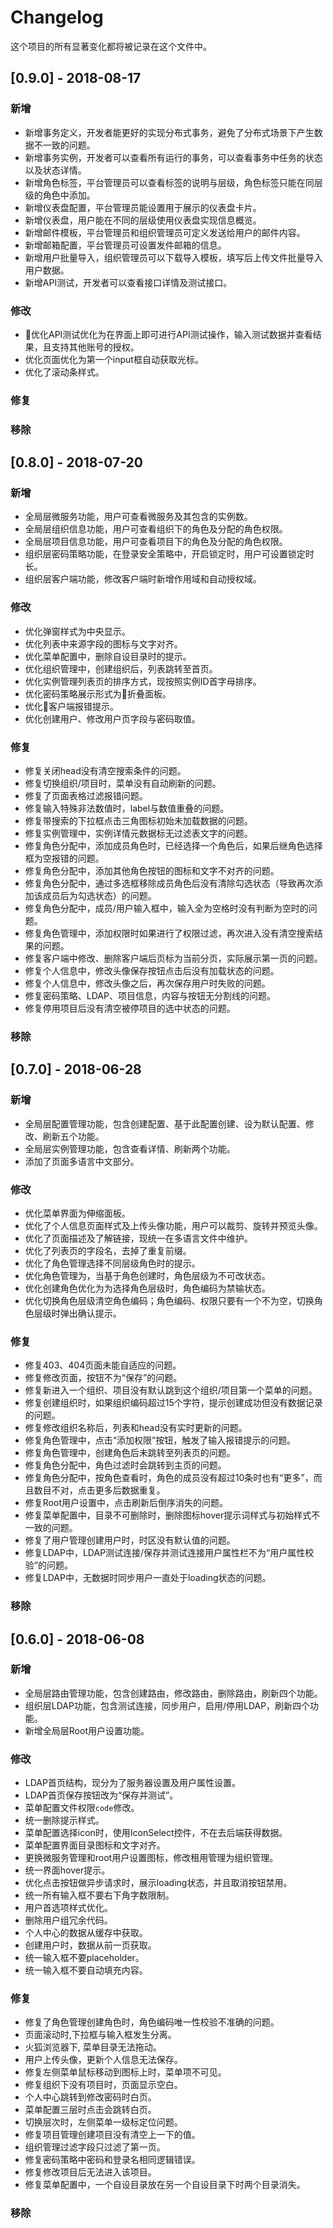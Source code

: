 # Changelog

这个项目的所有显著变化都将被记录在这个文件中。

## [0.9.0] - 2018-08-17

### 新增

- 新增事务定义，开发者能更好的实现分布式事务，避免了分布式场景下产生数据不一致的问题。
- 新增事务实例，开发者可以查看所有运行的事务，可以查看事务中任务的状态以及状态详情。
- 新增角色标签，平台管理员可以查看标签的说明与层级，角色标签只能在同层级的角色中添加。
- 新增仪表盘配置，平台管理员能设置用于展示的仪表盘卡片。
- 新增仪表盘，用户能在不同的层级使用仪表盘实现信息概览。
- 新增邮件模板，平台管理员和组织管理员可定义发送给用户的邮件内容。
- 新增邮箱配置，平台管理员可设置发件邮箱的信息。
- 新增用户批量导入，组织管理员可以下载导入模板，填写后上传文件批量导入用户数据。
- 新增API测试，开发者可以查看接口详情及测试接口。

### 修改

- 优化API测试优化为在界面上即可进行API测试操作，输入测试数据并查看结果，且支持其他账号的授权。
- 优化页面优化为第一个input框自动获取光标。
- 优化了滚动条样式。

### 修复

### 移除

## [0.8.0] - 2018-07-20

### 新增

- 全局层微服务功能，用户可查看微服务及其包含的实例数。
- 全局层组织信息功能，用户可查看组织下的角色及分配的角色权限。
- 全局层项目信息功能，用户可查看项目下的角色及分配的角色权限。
- 组织层密码策略功能，在登录安全策略中，开启锁定时，用户可设置锁定时长。
- 组织层客户端功能，修改客户端时新增作用域和自动授权域。

### 修改

- 优化弹窗样式为中央显示。
- 优化列表中来源字段的图标与文字对齐。
- 优化菜单配置中，删除自设目录时的提示。
- 优化组织管理中，创建组织后，列表跳转至首页。
- 优化实例管理列表页的排序方式，现按照实例ID首字母排序。
- 优化密码策略展示形式为折叠面板。
- 优化客户端报错提示。
- 优化创建用户、修改用户页字段与密码取值。

### 修复

- 修复关闭head没有清空搜索条件的问题。
- 修复切换组织/项目时，菜单没有自动刷新的问题。
- 修复了页面表格过滤报错问题。
- 修复输入特殊非法数值时，label与数值重叠的问题。
- 修复带搜索的下拉框点击三角图标初始未加载数据的问题。
- 修复实例管理中，实例详情元数据标无过滤表文字的问题。
- 修复角色分配中，添加成员角色时，已经选择一个角色后，如果后继角色选择框为空报错的问题。
- 修复角色分配中，添加其他角色按钮的图标和文字不对齐的问题。
- 修复角色分配中，通过多选框移除成员角色后没有清除勾选状态（导致再次添加该成员后为勾选状态）的问题。
- 修复角色分配中，成员/用户输入框中，输入全为空格时没有判断为空时的问题。
- 修复角色管理中，添加权限时如果进行了权限过滤，再次进入没有清空搜索结果的问题。
- 修复客户端中修改、删除客户端后页标为当前分页，实际展示第一页的问题。
- 修复个人信息中，修改头像保存按钮点击后没有加载状态的问题。
- 修复个人信息中，修改头像之后，再次保存用户时失败的问题。
- 修复密码策略、LDAP、项目信息，内容与按钮无分割线的问题。
- 修复停用项目后没有清空被停项目的选中状态的问题。


### 移除

## [0.7.0] - 2018-06-28

### 新增

- 全局层配置管理功能，包含创建配置、基于此配置创建、设为默认配置、修改、刷新五个功能。
- 全局层实例管理功能，包含查看详情、刷新两个功能。
- 添加了页面多语言中文部分。

### 修改

- 优化菜单界面为伸缩面板。
- 优化了个人信息页面样式及上传头像功能，用户可以裁剪、旋转并预览头像。
- 优化了页面描述及了解链接，现统一在多语言文件中维护。
- 优化了列表页的字段名，去掉了重复前缀。
- 优化了角色管理选择不同层级角色时的提示。
- 优化角色管理为，当基于角色创建时，角色层级为不可改状态。
- 优化创建角色优化为为选择角色层级时，角色编码为禁输状态。
- 优化切换角色层级清空角色编码；角色编码、权限只要有一个不为空，切换角色层级时弹出确认提示。

### 修复

- 修复403、404页面未能自适应的问题。
- 修复修改页面，按钮不为“保存”的问题。
- 修复新进入一个组织、项目没有默认跳到这个组织/项目第一个菜单的问题。
- 修复创建组织时，如果组织编码超过15个字符，提示创建成功但没有数据记录的问题。
- 修复修改组织名称后，列表和head没有实时更新的问题。
- 修复角色管理中，点击“添加权限”按钮，触发了输入报错提示的问题。
- 修复角色管理中，创建角色后未跳转至列表页的问题。
- 修复角色分配中，角色过滤时会跳转到主页的问题。
- 修复角色分配中，按角色查看时，角色的成员没有超过10条时也有“更多”，而且数目不对，点击更多后数据重复。
- 修复Root用户设置中，点击刷新后倒序消失的问题。
- 修复菜单配置中，目录不可删除时，删除图标hover提示词样式与初始样式不一致的问题。
- 修复了用户管理创建用户时，时区没有默认值的问题。
- 修复LDAP中，LDAP测试连接/保存并测试连接用户属性栏不为“用户属性校验”的问题。
- 修复LDAP中，无数据时同步用户一直处于loading状态的问题。



### 移除

## [0.6.0] - 2018-06-08

### 新增

- 全局层路由管理功能，包含创建路由，修改路由，删除路由，刷新四个功能。
- 组织层LDAP功能，包含测试连接，同步用户，启用/停用LDAP，刷新四个功能。
- 新增全局层Root用户设置功能。

### 修改
- LDAP首页结构，现分为了服务器设置及用户属性设置。
- LDAP首页保存按钮改为“保存并测试”。
- 菜单配置文件权限`code`修改。
- 统一删除提示样式。
- 菜单配置选择icon时，使用IconSelect控件，不在去后端获得数据。
- 菜单配置界面目录图标和文字对齐。
- 更换微服务管理和root用户设置图标，修改租用管理为组织管理。
- 统一界面hover提示。
- 优化点击按钮做异步请求时，展示loading状态，并且取消按钮禁用。
- 统一所有输入框不要右下角字数限制。
- 用户首选项样式优化。
- 删除用户组冗余代码。
- 个人中心的数据从缓存中获取。
- 创建用户时，数据从前一页获取。
- 统一输入框不要placeholder。
- 统一输入框不要自动填充内容。

### 修复

- 修复了角色管理创建角色时，角色编码唯一性校验不准确的问题。
- 页面滚动时,下拉框与输入框发生分离。
- 火狐浏览器下, 菜单目录无法拖动。
- 用户上传头像，更新个人信息无法保存。
- 修复左侧菜单鼠标移动到图标上时，菜单项不可见。
- 修复组织下没有项目时，页面显示空白。
- 个人中心跳转到修改密码时白页。
- 菜单配置三层时点击会跳转白页。
- 切换层次时，左侧菜单一级标定位问题。
- 修复项目管理创建项目没有清空上一下的值。
- 组织管理过滤字段只过滤了第一页。
- 修复密码策略中密码和登录名相同逻辑错误。
- 修复修改项目后无法进入该项目。
- 修复菜单配置中，一个自设目录放在另一个自设目录下时两个目录消失。

### 移除

